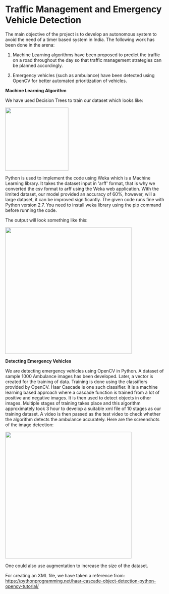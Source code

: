 # Traffic Management and Emergency Vehicle Detection

The main objective of the project is to develop an autonomous system to avoid the need of a timer based system in India. The following work has been done in the arena:
1. Machine Learning algorithms have been proposed to predict the traffic on a road throughout the day so that traffic management strategies can be planned accordingly.

2. Emergency vehicles (such as ambulance) have been detected using OpenCV for better automated prioritization of vehicles.

**Machine Learning Algorithm**

We have used Decision Trees to train our dataset which looks like:

<img src = "https://github.com/isha-git/Traffic-Management-and-Emergency-Vehicle-Detection/blob/master/images/TrafficDataset.PNG" width=200>

Python is used to implement the code using Weka which is a Machine Learning library. It takes the dataset input in 'arff' format, that is why we converted the csv format to arff using the Weka web application. With the limited dataset, our model provided an accuracy of 60%, however, will a large dataset, it can be improved significantly. The given code runs fine with Python version 2.7. You need to install weka library using the pip command before running the code.

The output will look something like this:

<img src = "https://github.com/isha-git/Traffic-Management-and-Emergency-Vehicle-Detection/blob/master/images/TrafficPredicted.PNG" width=400>

**Detecting Emergency Vehicles**

We are detecting emergency vehicles using OpenCV in Python. A dataset of sample 1000 Ambulance images has been developed. Later, a vector is created for the training of data. Training is done using the classifiers provided by OpenCV. Haar Cascade is one such classifier. It is a machine learning based approach where a cascade function is trained from a lot of positive and negative images. It is then used to detect objects in other images. Multiple stages of training takes place and this algorithm approximately took 3 hour to develop a suitable xml file of 10 stages as our training dataset. A video is then passed as the test video to check whether the algorithm detects the ambulance accurately. Here are the screenshots of the image detection:

<img src="https://github.com/isha-git/GreenGo/blob/master/images/AmbulanceDetection.PNG" width=400>

One could also use augmentation to increase the size of the dataset. 

For creating an XML file, we have taken a reference from: https://pythonprogramming.net/haar-cascade-object-detection-python-opencv-tutorial/
